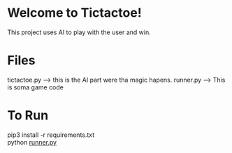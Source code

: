 # Welcome to Tictactoe!

This project uses AI to play with the user and win.


# Files

tictactoe.py --> this is the AI part were tha magic hapens.
runner.py --> This is soma game code


# To Run

pip3 install -r requirements.txt  
python [runner.py](http://runner.py/)